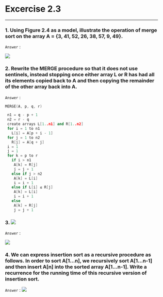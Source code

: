 # Excercise 2.3

---

### 1. Using Figure 2.4 as a model, illustrate the operation of merge sort on the array A = {3, 41, 52, 26, 38, 57, 9, 49}.

`Answer` :

![](https://github.com/gzc/CLRS/raw/master/C02-Getting-Started/repo/s3/1.png)

### 2. Rewrite the MERGE procedure so that it does not use sentinels, instead stopping once either array L or R has had all its elements copied back to A and then copying the remainder of the other array back into A.

`Answer` :

```cpp
MERGE(A, p, q, r)

 n1 = q - p + 1
 n2 = r - q
 create arrays L[1..n1] and R[1..n2]
 for i = 1 to n1
   L[i] = A[p + i - 1]
 for j = 1 to n2
   R[j] = A[q + j]
 i = 1
 j = 1
 for k = p to r
   if i > n1
    A[k] = R[j]
    j = j + 1
   else if j > n2
    A[k] = L[i]
    i = i + 1
   else if L[i] ≤ R[j]
    A[k] = L[i]
    i = i + 1
   else
    A[k] = R[j]
    j = j + 1
```

### 3. ![](https://i.ibb.co/xfvDzx4/my-basic-app.png)

`Answer` :

![](https://i.ibb.co/NWXmtnJ/my-basic-app.png)

### 4. We can express insertion sort as a recursive procedure as follows. In order to sort A[1...n], we recursively sort A[1...n-1] and then insert A[n] into the sorted array A[1...n-1]. Write a recurrence for the running time of this recursive version of insertion sort.

`Answer` :
![](https://i.ibb.co/mykT6WX/my-basic-app.png)
